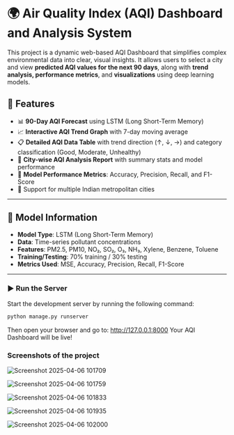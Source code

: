 # 🌍 Air Quality Index (AQI) Dashboard and Analysis System

This project is a dynamic web-based AQI Dashboard that simplifies complex environmental data into clear, visual insights. It allows users to select a city and view **predicted AQI values for the next 90 days**, along with **trend analysis, performance metrics**, and **visualizations** using deep learning models.



## 🚀 Features

- 📊 **90-Day AQI Forecast** using LSTM (Long Short-Term Memory)
- 📈 **Interactive AQI Trend Graph** with 7-day moving average
- 📋 **Detailed AQI Data Table** with trend direction (↑, ↓, →) and category classification (Good, Moderate, Unhealthy)
- 📑 **City-wise AQI Analysis Report** with summary stats and model performance
- 🧠 **Model Performance Metrics**: Accuracy, Precision, Recall, and F1-Score
- 🌆 Support for multiple Indian metropolitan cities

---

## 🧠 Model Information

- **Model Type**: LSTM (Long Short-Term Memory)
- **Data**: Time-series pollutant concentrations
- **Features**: PM2.5, PM10, NO₂, SO₂, O₃, NH₃, Xylene, Benzene, Toluene
- **Training/Testing**: 70% training / 30% testing
- **Metrics Used**: MSE, Accuracy, Precision, Recall, F1-Score

---

### ▶️ Run the Server

Start the development server by running the following command:

```bash
python manage.py runserver
```
Then open your browser and go to:
http://127.0.0.1:8000
Your AQI Dashboard will be live!

### Screenshots of the project

![Screenshot 2025-04-06 101709](https://github.com/user-attachments/assets/493994bb-e29d-4f62-9612-f2fe23ba98a3)

![Screenshot 2025-04-06 101759](https://github.com/user-attachments/assets/fe0db97f-f006-4f2e-9673-9e95d16240b6)

![Screenshot 2025-04-06 101833](https://github.com/user-attachments/assets/e8cf560d-dd95-4d60-aa86-06b98dc13274)

![Screenshot 2025-04-06 101935](https://github.com/user-attachments/assets/574c3d50-fefe-4d8c-bd89-de6f009ef939)

![Screenshot 2025-04-06 102000](https://github.com/user-attachments/assets/53dde63f-10c1-41ed-a548-24850af92d80)






